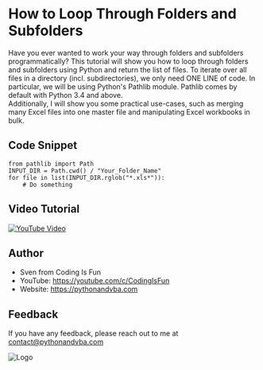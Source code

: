 
# How to Loop Through Folders and Subfolders

Have you ever wanted to work your way through folders and subfolders programmatically? This tutorial will show you how to loop through folders and subfolders using Python and return the list of files. To iterate over all files in a directory (incl. subdirectories), we only need ONE LINE of code. In particular, we will be using Python's Pathlib module. Pathlib comes by default with Python 3.4 and above.  
Additionally, I will show you some practical use-cases, such as merging many Excel files into one master file and manipulating Excel workbooks in bulk. 

## Code Snippet

```
from pathlib import Path
INPUT_DIR = Path.cwd() / "Your_Folder_Name"
for file in list(INPUT_DIR.rglob("*.xls*")):
    # Do something
```


## Video Tutorial

[![YouTube Video](https://img.youtube.com/vi/RGR048I5ZDE/0.jpg)](https://youtu.be/RGR048I5ZDE)


## Author

- Sven from Coding Is Fun
- YouTube: https://youtube.com/c/CodingIsFun
- Website: https://pythonandvba.com


## Feedback

If you have any feedback, please reach out to me at contact@pythonandvba.com


![Logo](https://content.screencast.com/users/jubbel3/folders/Snagit/media/c42ea34b-4057-4754-96b0-e8e05c866afb/08.18.2021-19.56.png)


